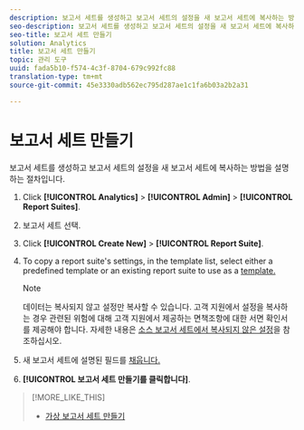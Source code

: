 ```yaml
---
description: 보고서 세트를 생성하고 보고서 세트의 설정을 새 보고서 세트에 복사하는 방법을 설명하는 절차입니다.
seo-description: 보고서 세트를 생성하고 보고서 세트의 설정을 새 보고서 세트에 복사하는 방법을 설명하는 절차입니다.
seo-title: 보고서 세트 만들기
solution: Analytics
title: 보고서 세트 만들기
topic: 관리 도구
uuid: fada5b10-f574-4c3f-8704-679c992fc88
translation-type: tm+mt
source-git-commit: 45e3330adb562ec795d287ae1c1fa6b03a2b2a31

---
```



# 보고서 세트 만들기

보고서 세트를 생성하고 보고서 세트의 설정을 새 보고서 세트에 복사하는 방법을 설명하는 절차입니다.

1. Click **[!UICONTROL Analytics]** &gt; **[!UICONTROL Admin]** &gt; **[!UICONTROL Report Suites]**.
1. 보고서 세트 선택.
1. Click **[!UICONTROL Create New]** &gt; **[!UICONTROL Report Suite]**.
1. To copy a report suite's settings, in the template list, select either a predefined template or an existing report suite to use as a [template.](/help/admin/c-manage-report-suites/c-report-suite-templates/report-suite-templates.md)

   >[!NOTE]
   >
   >데이터는 복사되지 않고 설정만 복사할 수 있습니다. 고객 지원에서 설정을 복사하는 경우 관련된 위험에 대해 고객 지원에서 제공하는 면책조항에 대한 서면 확인서를 제공해야 합니다. 자세한 내용은 [소스 보고서 세트에서 복사되지 않은 설정](/help/admin/c-manage-report-suites/c-new-report-suite/settings-not-copied-from-rs.md)을 참조하십시오.

1. 새 보고서 세트에 설명된 필드를 [채웁니다.](/help/admin/c-manage-report-suites/c-new-report-suite/new-report-suite.md)
1. **[!UICONTROL 보고서 세트 만들기를 클릭합니다]**.

>[!MORE_LIKE_THIS]
>
>* [가상 보고서 세트 만들기](/help/components/vrs/c-workflow-vrs/vrs-create.md)

